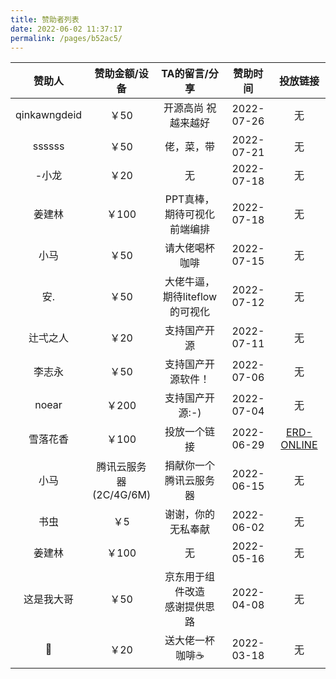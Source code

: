 ```yaml
---
title: 赞助者列表
date: 2022-06-02 11:37:17
permalink: /pages/b52ac5/
---
```




|    赞助人    |       赞助金额/设备        |          TA的留言/分享           |  赞助时间  |                   投放链接                    |
| :----------: | :------------------------: | :------------------------------: | :--------: | :-------------------------------------------: |
| qinkawngdeid |            ￥50            |       开源高尚 祝越来越好        | 2022-07-26 |                      无                       |
|    ssssss    |            ￥50            |            佬，菜，带            | 2022-07-21 |                      无                       |
|    -小龙     |            ￥20            |                无                | 2022-07-18 |                      无                       |
|    姜建林    |           ￥100            |   PPT真棒，期待可视化前端编排    | 2022-07-18 |                      无                       |
|     小马     |            ￥50            |          请大佬喝杯咖啡          | 2022-07-15 |                      无                       |
|     安.      |            ￥50            |  大佬牛逼，期待liteflow的可视化  | 2022-07-12 |                      无                       |
|   辻弌之人   |            ￥20            |           支持国产开源           | 2022-07-11 |                      无                       |
|    李志永    |            ￥50            |        支持国产开源软件！        | 2022-07-06 |                      无                       |
|    noear     |           ￥200            |         支持国产开源:-)          | 2022-07-04 |                      无                       |
|   雪落花香   |           ￥100            |           投放一个链接           | 2022-06-29 | [ERD-ONLINE](https://portal.zerocode.net.cn/) |
|     小马     | 腾讯云服务器<br>(2C/4G/6M) |      捐献你一个腾讯云服务器      | 2022-06-15 |                      无                       |
|     书虫     |            ￥5             |        谢谢，你的无私奉献        | 2022-06-02 |                      无                       |
|    姜建林    |           ￥100            |                无                | 2022-05-16 |                      无                       |
|  这是我大哥  |            ￥50            | 京东用于组件改造<br>感谢提供思路 | 2022-04-08 |                      无                       |
|      🎱       |            ￥20            |         送大佬一杯咖啡☕️          | 2022-03-18 |                      无                       |



